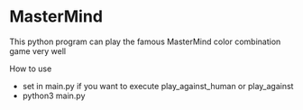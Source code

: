 # MasterMind
This python program can play the famous MasterMind color combination game very well

How to use
- set in main.py if you want to execute play_against_human or play_against
- python3 main.py
